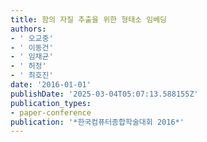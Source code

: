 ```yaml
---
title: 함의 자질 추출을 위한 형태소 임베딩
authors:
- ' 오교중'
- ' 이동건'
- ' 임채균'
- ' 허정'
- ' 최호진'
date: '2016-01-01'
publishDate: '2025-03-04T05:07:13.588155Z'
publication_types:
- paper-conference
publication: '*한국컴퓨터종합학술대회 2016*'
---
```


